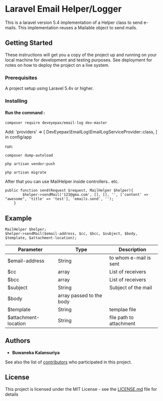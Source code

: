 # Laravel Email Helper/Logger

This is a laravel version 5.4 implementation of a Helper class to send e-mails. This implementation reuses a Mailable object to send mails.


## Getting Started

These instructions will get you a copy of the project up and running on your local machine for development and testing purposes. See deployment for notes on how to deploy the project on a live system.

### Prerequisites

A project setup using Laravel 5.4v or higher. 

### Installing

#### Run the command : 
```
composer require deveyepax/email-log dev-master
```

Add: 
 'providers' => [
    DevEyepax\EmailLog\EmailLogServiceProvider::class,
  ]
  in config/app
  
run:
```
composer dump-autoload
```
```
php artisan vendor:push
```
```
php artisan migrate
```

After that you can use MailHelper inside controllers.. etc.

```
public function send(Request $request, MailHelper $helper){
        $helper->sendMail('123@gma.com', [], [], '', ['content' => "awesome", 'title' => 'test'], 'emails.send', '');
    }
```

## Example

```
MailHelper $helper;
$helper->sendMail($email-address, $cc, $bcc, $subject, $body, $template, $attachment-location);
```

| Parameter | Type | Description |
|---|---|---|
|$email-address| String| to whom e-mail is sent |
|$cc | array | List of receivers |
|$bcc | array  | List of receivers |
|$subject| String | Subject of the mail |
|$body | array passed to the body |
|$template| String| templae file |
|$attachment-location | String | file path to attachment | 

## Authors

* **Buwaneka Kalansuriya** 

See also the list of [contributors](https://github.com/your/project/contributors) who participated in this project.

## License

This project is licensed under the MIT License - see the [LICENSE.md](LICENSE.md) file for details
